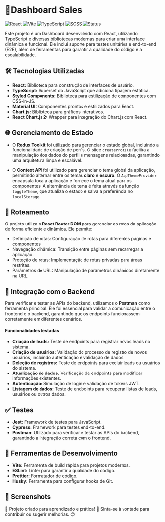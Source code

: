 # 🚀Dashboard Sales

![React](https://img.shields.io/badge/React-20232A?style=for-the-badge&logo=react&logoColor=61DAFB)
![Vite](https://img.shields.io/badge/Vite-646CFF?style=for-the-badge&logo=vite&logoColor=FFD62E)
![TypeScript](https://img.shields.io/badge/TypeScript-007ACC?style=for-the-badge&logo=typescript&logoColor=white)
![SCSS](https://img.shields.io/badge/SCSS-CC6699?style=for-the-badge&logo=sass&logoColor=white)
![Status](https://img.shields.io/badge/Status-Finalizado-brightgreen?style=for-the-badge)

Este projeto é um Dashboard desenvolvido com React, utilizando TypeScript e diversas bibliotecas modernas para criar uma interface dinâmica e funcional. Ele inclui suporte para testes unitários e end-to-end (E2E), além de ferramentas para garantir a qualidade do código e a escalabilidade.

## 🛠️ Tecnologias Utilizadas

- **React:** Biblioteca para construção de interfaces de usuário.
- **TypeScript:** Superset do JavaScript que adiciona tipagem estática.
- **Styled Components:** Biblioteca para estilização de componentes com CSS-in-JS.
- **Material UI:** Componentes prontos e estilizados para React.
- **Chart.js:** Biblioteca para gráficos interativos.
- **React Chart.js 2:** Wrapper para integração do Chart.js com React.

## 🌐 Gerenciamento de Estado

- O **Redux Toolkit** foi utilizado para gerenciar o estado global, incluindo a funcionalidade de criação de perfis. O slice `createProfile` facilita a manipulação dos dados do perfil e mensagens relacionadas, garantindo uma arquitetura limpa e escalável.

- O **Context API** foi utilizado para gerenciar o tema global da aplicação, permitindo alternar entre os temas **claro** e **escuro**. O `AppThemeProvider` encapsula toda a aplicação e fornece o tema atual para os componentes. A alternância de tema é feita através da função `toggleTheme`, que atualiza o estado e salva a preferência no `localStorage`.

## 🧭 Roteamento

O projeto utiliza o **React Router DOM** para gerenciar as rotas da aplicação de forma eficiente e dinâmica. Ele permite:

- Definição de rotas: Configuração de rotas para diferentes páginas e componentes.
- Navegação dinâmica: Transição entre páginas sem recarregar a aplicação.
- Proteção de rotas: Implementação de rotas privadas para áreas restritas.
- Parâmetros de URL: Manipulação de parâmetros dinâmicos diretamente na URL.

## 🔗 Integração com o Backend

Para verificar e testar as APIs do backend, utilizamos o **Postman** como ferramenta principal. Ele foi essencial para validar a comunicação entre o frontend e o backend, garantindo que os endpoints funcionassem corretamente em diferentes cenários.

#### Funcionalidades testadas

- **Criação de leads:** Teste de endpoints para registrar novos leads no sistema.
- **Criação de usuários:** Validação do processo de registro de novos usuários, incluindo autenticação e validação de dados.
- **Deleção de registros:** Teste de endpoints para excluir leads ou usuários do sistema.
- **Atualização de dados:** Verificação de endpoints para modificar informações existentes.
- **Autenticação:** Simulação de login e validação de tokens JWT.
- **Listagem de dados:** Teste de endpoints para recuperar listas de leads, usuários ou outros dados.

## ✅ Testes

- **Jest:** Framework de testes para JavaScript.
- **Cypress:** Framework para testes end-to-end.
- **Postman**: Utilizado para verificar e testar as APIs do backend, garantindo a integração correta com o frontend.

## 🧰 Ferramentas de Desenvolvimento

- **Vite:** Ferramenta de build rápida para projetos modernos.
- **ESLint:** Linter para garantir a qualidade do código.
- **Prettier:** Formatador de código.
- **Husky:** Ferramenta para configurar hooks de Git.

## 📸 Screenshots

🔹 Projeto criado para aprendizado e prática! 🚀 Sinta-se à vontade para contribuir ou sugerir melhorias. 😊
